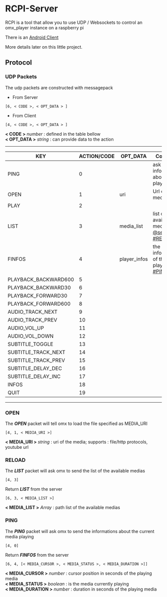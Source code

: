 # RCPI-Server

RCPI is a tool that allow you to use UDP / Websockets to control an omx_player instance on a raspberry pi

There is an [Android Client](https://github.com/hacketo/RCPI-Android)

More details later on this little project.


## Protocol

### UDP Packets

The udp packets are constructed with messagepack

* From Server 
```
[6, < CODE >, < OPT_DATA > ]
```

* From Client
```
[4, < CODE >, < OPT_DATA > ]
```

**< CODE >** *number* : defined in the table bellow<br>
**< OPT_DATA >** *string* : can provide data to the action


---


KEY | ACTION/CODE | OPT_DATA | Comment
--- | --- | --- | ---
PING | 0 | | ask current informations about the player
OPEN | 1 | uri | Url of the media
PLAY | 2 | | 
LIST | 3 | media_list | list of available medias [@see #RELOAD](#reload)
FINFOS | 4 | player_infos | the current informations of the player [@see #PING](#ping)
PLAYBACK_BACKWARD600 | 5 | |
PLAYBACK_BACKWARD30 | 6 | | 
PLAYBACK_FORWARD30 | 7 | | 
PLAYBACK_FORWARD600 | 8 | | 
AUDIO_TRACK_NEXT | 9 | | 
AUDIO_TRACK_PREV | 10 | | 
AUDIO_VOL_UP | 11 | | 
AUDIO_VOL_DOWN | 12 | | 
SUBTITLE_TOGGLE | 13 | | 
SUBTITLE_TRACK_NEXT | 14 | | 
SUBTITLE_TRACK_PREV | 15 | | 
SUBTITLE_DELAY_DEC | 16 | |
SUBTITLE_DELAY_INC | 17 | |
INFOS | 18 | |
QUIT | 19 | |


---


### OPEN


The ***OPEN*** packet will tell omx to load the file specified as MEDIA_URI<br>
```
[4, 1, < MEDIA_URI >]
```
**< MEDIA_URI >** *string* : uri of the media; supports : file/http protocols, youtube url<br>

### <a name="reload"></a>RELOAD

The ***LIST*** packet will ask omx to send the list of the available medias<br>
```
[4, 3]
```

Return ***LIST*** from the server<br>
```
[6, 3, < MEDIA_LIST >]
```
**< MEDIA_LIST >** *Array<String>* : path list of the available medias<br>


### <a name="ping"></a>PING

The ***PING*** packet will ask omx to send the informations about the current media playing<br>
```
[4, 0]
```

Return ***FINFOS*** from the server<br>
```
[6, 4, [< MEDIA_CURSOR >, < MEDIA_STATUS >, < MEDIA_DURATION >]]
```
**< MEDIA_CURSOR >** *number* : cursor position in seconds of the playing media<br>
**< MEDIA_STATUS >** *boolean* : is the media currently playing<br>
**< MEDIA_DURATION >** *number* : duration in seconds of the playing media <br>


